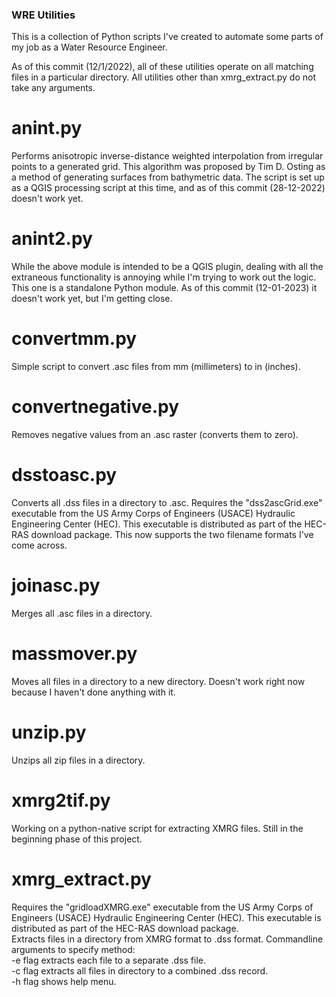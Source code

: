 ### WRE Utilities

This is a collection of Python scripts I've created to automate some parts of my job as a Water Resource Engineer.

As of this commit (12/1/2022), all of these utilities operate on all matching files in a particular directory.
All utilities other than xmrg_extract.py do not take any arguments.

# anint.py
Performs anisotropic inverse-distance weighted interpolation from irregular points to a generated grid. This
algorithm was proposed by Tim D. Osting as a method of generating surfaces from bathymetric data. The script
is set up as a QGIS processing script at this time, and as of this commit (28-12-2022) doesn't work yet.

# anint2.py
While the above module is intended to be a QGIS plugin, dealing with all the extraneous functionality is
annoying while I'm trying to work out the logic. This one is a standalone Python module. As of this commit
(12-01-2023) it doesn't work yet, but I'm getting close.

# convertmm.py
Simple script to convert .asc files from mm (millimeters) to in (inches).

# convertnegative.py
Removes negative values from an .asc raster (converts them to zero).

# dsstoasc.py
Converts all .dss files in a directory to .asc. Requires the "dss2ascGrid.exe" executable from the US Army Corps
of Engineers (USACE) Hydraulic Engineering Center (HEC). This executable is distributed as part of the HEC-RAS
download package. This now supports the two filename formats I've come across.

# joinasc.py
Merges all .asc files in a directory.

# massmover.py
Moves all files in a directory to a new directory. Doesn't work right now because I haven't done anything with
it.

# unzip.py
Unzips all zip files in a directory.

# xmrg2tif.py
Working on a python-native script for extracting XMRG files. Still in the beginning phase of this project.

# xmrg_extract.py
Requires the "gridloadXMRG.exe" executable from the US Army Corps of Engineers (USACE) Hydraulic Engineering
Center (HEC). This executable is distributed as part of the HEC-RAS download package.<br/>
Extracts files in a directory from XMRG format to .dss format. Commandline arguments to specify method:<br/>
    -e flag extracts each file to a separate .dss file.<br/>
    -c flag extracts all files in directory to a combined .dss record.<br/>
    -h flag shows help menu.
